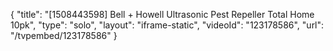 {
    "title": "[1508443598] Bell + Howell Ultrasonic Pest Repeller Total Home 10pk",
    "type": "solo",
    "layout": "iframe-static",
    "videoId": "123178586",
    "url": "\/tvpembed\/123178586"
}